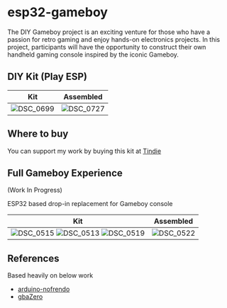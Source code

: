 # esp32-gameboy

The DIY Gameboy project is an exciting venture for those who have a passion for retro gaming and enjoy hands-on electronics projects. In this project, participants will have the opportunity to construct their own handheld gaming console inspired by the iconic Gameboy.

## DIY Kit (Play ESP)

| Kit | Assembled |
|---|---|
| ![DSC_0699](https://github.com/sonocotta/esp32-gameboy/assets/5459747/8d480f3c-c626-48c5-b544-145d3ffeadaa) | ![DSC_0727](https://github.com/sonocotta/esp32-gameboy/assets/5459747/a753b13a-2198-4797-8a6a-3fa6c7b00cd0)

## Where to buy

You can support my work by buying this kit at [Tindie]([https://www.tindie.com/products/sonocotta/stm8s003-development-board/](https://www.tindie.com/products/sonocotta/play-esp-diy-kit/))

## Full Gameboy Experience

(Work In Progress)

ESP32 based drop-in replacement for Gameboy console

| Kit | Assembled |
|---|---|
| ![DSC_0515](https://github.com/sonocotta/esp32-gameboy/assets/5459747/6e4ff163-8ee7-46d6-8744-4f4fe4cd12ea) ![DSC_0513](https://github.com/sonocotta/esp32-gameboy/assets/5459747/6fec94a2-db76-42f1-b7a1-fbdb426d2aaa) ![DSC_0519](https://github.com/sonocotta/esp32-gameboy/assets/5459747/63d16ca7-b4c7-4f76-80b4-489928b9b4bd) | ![DSC_0522](https://github.com/sonocotta/esp32-gameboy/assets/5459747/d41ba17f-3b92-4fb3-9dbc-d8877a97f9b1)



## References

Based heavily on below work

- [arduino-nofrendo](https://github.com/moononournation/arduino-nofrendo)
- [gbaZero](https://github.com/AEFeinstein/gbaZero)

